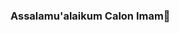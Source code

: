 ### Assalamu'alaikum Calon Imam🥰

<!--
**DyahAyuN/DyahAyuN** is a ✨ _special_ ✨ repository because its `README.md` (this file) appears on your GitHub profile.

Here are some ideas to get you started:

How are you today?
Pasti cape yaa?
- 🤔 I’m looking for help with ...
- 💬 Ask me about ...
- 📫 How to reach me: ...
- 😄 Pronouns: ...
- ⚡ Fun fact: ...
-->
